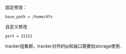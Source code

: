 固定修改：  
```
base_path = /home/dfs
```
自定义修改
```
port = 22122
```
tracker组集群，tracker对外的ip和端口需要给storage使用.
